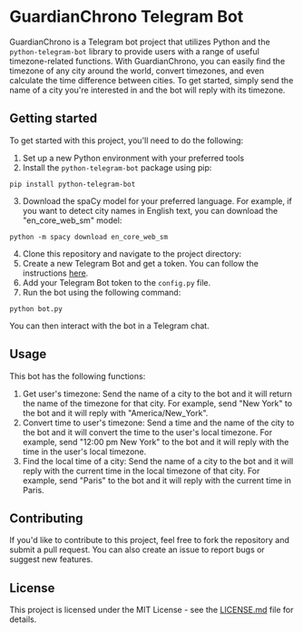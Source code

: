 # GuardianChrono Telegram Bot
GuardianChrono is a Telegram bot project that utilizes Python and the `python-telegram-bot` library to provide users with a range of useful timezone-related functions. With GuardianChrono, you can easily find the timezone of any city around the world, convert timezones, and even calculate the time difference between cities. To get started, simply send the name of a city you're interested in and the bot will reply with its timezone. 

## Getting started
To get started with this project, you'll need to do the following:  
1. Set up a new Python environment with your preferred tools
2. Install the `python-telegram-bot` package using pip:
```
pip install python-telegram-bot
```
3. Download the spaCy model for your preferred language. For example, if you want to detect city names in English text, you can download the "en_core_web_sm" model:
```
python -m spacy download en_core_web_sm
```
4. Clone this repository and navigate to the project directory:
5. Create a new Telegram Bot and get a token. You can follow the instructions [here](https://core.telegram.org/bots#how-do-i-create-a-bot).
6. Add your Telegram Bot token to the `config.py` file.
7. Run the bot using the following command:
```
python bot.py
```
You can then interact with the bot in a Telegram chat.

## Usage
This bot has the following functions:
1. Get user's timezone: Send the name of a city to the bot and it will return the name of the timezone for that city. For example, send "New York" to the bot and it will reply with "America/New_York".
2. Convert time to user's timezone: Send a time and the name of the city to the bot and it will convert the time to the user's local timezone. For example, send "12:00 pm New York" to the bot and it will reply with the time in the user's local timezone.
3. Find the local time of a city: Send the name of a city to the bot and it will reply with the current time in the local timezone of that city. For example, send "Paris" to the bot and it will reply with the current time in Paris.

## Contributing
If you'd like to contribute to this project, feel free to fork the repository and submit a pull request. You can also create an issue to report bugs or suggest new features.

## License
This project is licensed under the MIT License - see the [LICENSE.md](https://github.com/mearashadowfax/GuardianChrono/blob/main/LICENSE) file for details.